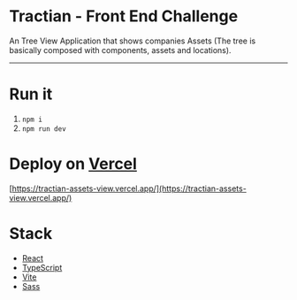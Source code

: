 # Tractian - Front End Challenge

An Tree View Application that shows companies Assets (The tree is basically composed with components, assets and locations).

---

# Run it

1. `npm i`
2. `npm run dev`

# Deploy on [Vercel](https://vercel.com/) 

[https://tractian-assets-view.vercel.app/](https://tractian-assets-view.vercel.app/)

# Stack

- [React](https://react.dev/)
- [TypeScript](https://www.typescriptlang.org/) 
- [Vite](https://vitejs.dev/)
- [Sass](https://sass-lang.com/)